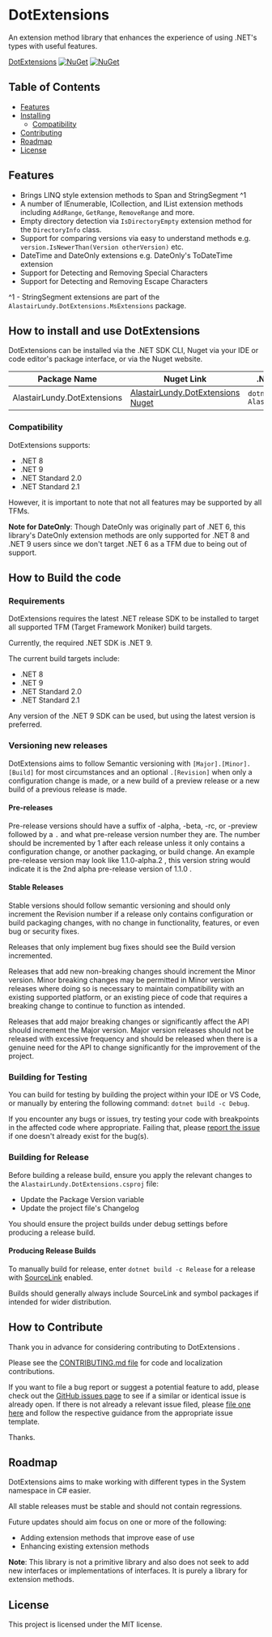 # DotExtensions
An extension method library that enhances the experience of using .NET's types with useful features.

[DotExtensions](https://www.nuget.org/packages/AlastairLundy.DotExtensions/) [![NuGet](https://img.shields.io/nuget/v/AlastairLundy.DotExtensions.svg)](https://www.nuget.org/packages/AlastairLundy.DotExtensions/)  [![NuGet](https://img.shields.io/nuget/dt/AlastairLundy.DotExtensions.svg)](https://www.nuget.org/packages/AlastairLundy.DotExtensions/)

## Table of Contents
* [Features](#features)
* [Installing](#how-to-install-and-use-dotextensions)
    * [Compatibility](#compatibility)
* [Contributing](#how-to-contribute)
* [Roadmap](#roadmap)
* [License](#license)

## Features
* Brings LINQ style extension methods to Span<T> and StringSegment ^1
* A number of IEnumerable<T>, ICollection<T>, and IList<T> extension methods including ``AddRange``, ``GetRange``, ``RemoveRange`` and more.
* Empty directory detection via ``IsDirectoryEmpty`` extension method for the ``DirectoryInfo`` class.
* Support for comparing versions via easy to understand methods e.g. ``version.IsNewerThan(Version otherVersion)`` etc.
* DateTime and DateOnly extensions e.g. DateOnly's ToDateTime extension
* Support for Detecting and Removing Special Characters
* Support for Detecting and Removing Escape Characters

^1 - StringSegment extensions are part of the ``AlastairLundy.DotExtensions.MsExtensions`` package.

## How to install and use DotExtensions
DotExtensions can be installed via the .NET SDK CLI, Nuget via your IDE or code editor's package interface, or via the Nuget website.

| Package Name                | Nuget Link                                                                                  | .NET SDK CLI command                               |
|-----------------------------|---------------------------------------------------------------------------------------------|----------------------------------------------------|
| AlastairLundy.DotExtensions | [AlastairLundy.DotExtensions Nuget](https://nuget.org/packages/AlastairLundy.DotExtensions) | ``dotnet add package AlastairLundy.DotExtensions`` |


### Compatibility
DotExtensions supports:
* .NET 8
* .NET 9
* .NET Standard 2.0
* .NET Standard 2.1

However, it is important to note that not all features may be supported by all TFMs. 

**Note for DateOnly**: Though DateOnly was originally part of .NET 6, this library's DateOnly extension methods are only supported for .NET 8 and .NET 9 users since we don't target .NET 6 as a TFM due to being out of support.

## How to Build the code

### Requirements
DotExtensions requires the latest .NET release SDK to be installed to target all supported TFM (Target Framework Moniker) build targets.

Currently, the required .NET SDK is .NET 9.

The current build targets include:
* .NET 8
* .NET 9
* .NET Standard 2.0
* .NET Standard 2.1

Any version of the .NET 9 SDK can be used, but using the latest version is preferred.

### Versioning new releases
DotExtensions aims to follow Semantic versioning with ```[Major].[Minor].[Build]``` for most circumstances and an optional ``.[Revision]`` when only a configuration change is made, or a new build of a preview release or a new build of a previous release is made.

#### Pre-releases
Pre-release versions should have a suffix of -alpha, -beta, -rc, or -preview followed by a ``.`` and what pre-release version number they are. The number should be incremented by 1 after each release unless it only contains a configuration change, or another packaging, or build change. An example pre-release version may look like 1.1.0-alpha.2 , this version string would indicate it is the 2nd alpha pre-release version of 1.1.0 .

#### Stable Releases
Stable versions should follow semantic versioning and should only increment the Revision number if a release only contains configuration or build packaging changes, with no change in functionality, features, or even bug or security fixes.

Releases that only implement bug fixes should see the Build version incremented.

Releases that add new non-breaking changes should increment the Minor version. Minor breaking changes may be permitted in Minor version releases where doing so is necessary to maintain compatibility with an existing supported platform, or an existing piece of code that requires a breaking change to continue to function as intended.

Releases that add major breaking changes or significantly affect the API should increment the Major version. Major version releases should not be released with excessive frequency and should be released when there is a genuine need for the API to change significantly for the improvement of the project.


### Building for Testing
You can build for testing by building the project within your IDE or VS Code, or manually by entering the following command: ``dotnet build -c Debug``.

If you encounter any bugs or issues, try testing your code with breakpoints in the affected code where appropriate. Failing that, please [report the issue](https://github.com/alastairlundy/DotExtensions/issues/new/) if one doesn't already exist for the bug(s).

### Building for Release
Before building a release build, ensure you apply the relevant changes to the ``AlastairLundy.DotExtensions.csproj`` file:
* Update the Package Version variable
* Update the project file's Changelog

You should ensure the project builds under debug settings before producing a release build.

#### Producing Release Builds
To manually build for release, enter ``dotnet build -c Release`` for a release with [SourceLink](https://github.com/dotnet/sourcelink) enabled.

Builds should generally always include SourceLink and symbol packages if intended for wider distribution.

## How to Contribute
Thank you in advance for considering contributing to DotExtensions .

Please see the [CONTRIBUTING.md file](https://github.com/alastairlundy/DotExtensions/blob/main/CONTRIBUTING.md) for code and localization contributions.

If you want to file a bug report or suggest a potential feature to add, please check out the [GitHub issues page](https://github.com/alastairlundy/DotExtensions/issues/) to see if a similar or identical issue is already open.
If there is not already a relevant issue filed, please [file one here](https://github.com/alastairlundy/DotExtensions/issues/new) and follow the respective guidance from the appropriate issue template.

Thanks.

## Roadmap
DotExtensions aims to make working with different types in the System namespace in C# easier.

All stable releases must be stable and should not contain regressions.

Future updates should aim focus on one or more of the following:
* Adding extension methods that improve ease of use
* Enhancing existing extension methods

**Note**: This library is not a primitive library and also does not seek to add new interfaces or implementations of interfaces. It is purely a library for extension methods.

## License
This project is licensed under the MIT license.
